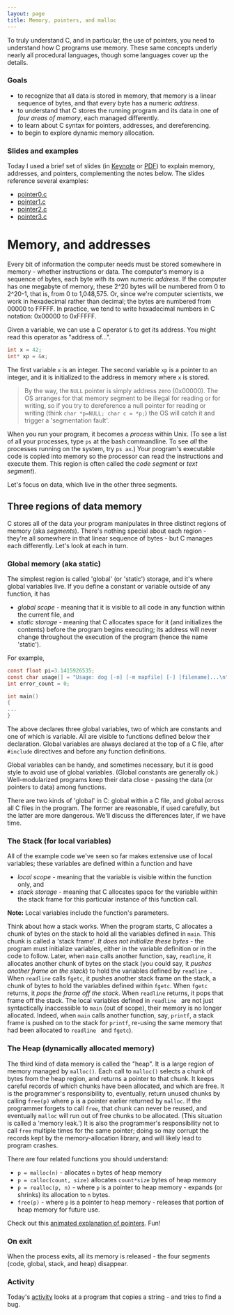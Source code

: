 ```yaml
---
layout: page
title: Memory, pointers, and malloc
---
```


To truly understand C, and in particular, the use of pointers, you need to understand how C programs use memory.
These same concepts underly nearly all procedural languages, though some languages cover up the details.

<!--
***We started today with a demo of my solutions for [Lab 2]({{site.labs}}/Lab2)***.
-->
<!-- Terminal [script](script.txt) from today's class. -->

### Goals

-  to recognize that all data is stored in memory, that memory is a linear sequence of bytes, and that every byte has a numeric *address*.
-  to understand that C stores the running program and its data in one of *four areas of memory*, each managed differently.
-  to learn about C syntax for pointers, addresses, and dereferencing.
-  to begin to explore dynamic memory allocation.

### Slides and examples

Today I used a brief set of slides (in [Keynote](memory-pointers-C.key) or [PDF](memory-pointers-C.pdf)) to explain memory, addresses, and pointers, complementing the notes below.
The slides reference several examples:

* [pointer0.c]({{site.examples}}/pointer0.c)
* [pointer1.c]({{site.examples}}/pointer1.c)
* [pointer2.c]({{site.examples}}/pointer2.c)
* [pointer3.c]({{site.examples}}/pointer3.c)

# Memory, and addresses

Every bit of information the computer needs must be stored somewhere in memory - whether instructions or data.
The computer's memory is a sequence of bytes, each byte with its own numeric *address*.
If the computer has one megabyte of memory, these 2^20 bytes will be numbered from 0 to 2^20-1, that is, from 0 to 1,048,575.
Or, since we're computer scientists, we work in hexadecimal rather than decimal; the bytes are numbered from 00000 to FFFFF.
In practice, we tend to write hexadecimal numbers in C notation: 0x00000 to 0xFFFFF.

Given a variable, we can use a C operator `&` to get its address.
You might read this operator as "address of...".

```c
int x = 42;
int* xp = &x;
```

The first variable `x` is an integer.
The second variable `xp` is a pointer to an integer, and it is initialized to the address in memory where `x` is stored.

> By the way, the `NULL` pointer is simply address zero (0x00000).
The OS arranges for that memory segment to be illegal for reading or for writing, so if you try to dereference a null pointer for reading or writing (think `char *p=NULL; char c = *p;`) the OS will catch it and trigger a 'segmentation fault'.

When you run your program, it becomes a *process* within Unix.
(To see a list of all your processes, type `ps` at the bash commandline.
To see *all* the processes running on the system, try `ps ax`.)  Your program's executable code is copied into memory so the processor can read the instructions and execute them.
This region is often called the *code segment* or *text segment*).

Let's focus on data, which live in the other three segments.

## Three regions of data memory

C stores all of the data your program manipulates in three distinct regions of memory (aka *segments*).
There's nothing special about each region - they're all somewhere in that linear sequence of bytes - but C manages each differently.
Let's look at each in turn.

### Global memory (aka static)

The simplest region is called 'global' (or 'static') storage, and it's where global variables live.
If you define a constant or variable outside of any function, it has

 * *global scope* - meaning that it is visible to all code in any function within the current file, and
 * *static storage* - meaning that C allocates space for it (and initializes the contents) before the program begins executing; its address will never change throughout the execution of the program (hence the name 'static').

For example,

```c
const float pi=3.1415926535;
const char usage[] = "Usage: dog [-n] [-m mapfile] [-] [filename]...\n";
int error_count = 0;

int main()
{
...
}
```

The above declares three global variables, two of which are constants and one of which is variable.
All are visible to functions defined below their declaration.
Global variables are always declared at the top of a C file, after `#include` directives and before any function definitions.

Global variables can be handy, and sometimes necessary, but it is good style to avoid use of global variables.
(Global constants are generally ok.)  Well-modularized programs keep their data close - passing the data (or pointers to data) among functions.

There are two kinds of 'global' in C: global within a C file, and global across all C files in the program.
The former are reasonable, if used carefully, but the latter are more dangerous.
We'll discuss the differences later, if we have time.

### The Stack (for local variables)

All of the example code we've seen so far makes extensive use of local variables; these variables are defined within a function and have

* *local scope* - meaning that the variable is visible within the function only, and
*  *stack storage* - meaning that C allocates space for the variable within the stack frame for this particular instance of this function call.

**Note:** Local variables include the function's parameters.

Think about how a stack works.
When the program starts, C allocates a chunk of bytes on the stack to hold all the variables defined in `main`.
This chunk is called a 'stack frame'.
*It does not initialize these bytes* - the program must initialize variables, either in the variable definition or in the code to follow.
Later, when `main` calls another function, say, `readline`, it allocates another chunk of bytes on the stack (you could say, it *pushes another frame on the stack*) to hold the variables defined by `readline `.
When `readline` calls `fgetc`, it pushes another stack frame on the stack, a chunk of bytes to hold the variables defined within `fgetc`.
When `fgetc` returns, it *pops the frame off the stack*.
When `readline` returns, it pops that frame off the stack.
The local variables defined in `readline ` are not just syntactically inaccessible to `main` (out of scope), their memory is no longer allocated.
Indeed, when `main` calls another function, say, `printf`, a stack frame is pushed on to the stack for `printf`, re-using the same memory that had been allocated to `readline ` and `fgetc`).

### The Heap (dynamically allocated memory)

The third kind of data memory is called the "heap".
It is a large region of memory managed by `malloc()`.
Each call to `malloc()` selects a chunk of bytes from the heap region, and returns a pointer to that chunk.
It keeps careful records of which chunks have been allocated, and which are free.
It is the programmer's responsibility to, eventually, return unused chunks by calling `free(p)` where `p` is a pointer earlier returned by `malloc`.
If the programmer forgets to call `free`, that chunk can never be reused, and eventually `malloc` will run out of free chunks to be allocated.
(This situation is called a 'memory leak.')   It is also the programmer's responsibility not to call `free` multiple times for the same pointer; doing so may corrupt the records kept by the memory-allocation library, and will likely lead to program crashes.

There are four related functions you should understand:

* `p = malloc(n)` - allocates `n` bytes of heap memory
* `p = calloc(count, size)` allocates `count*size` bytes of heap memory
* `p = realloc(p, n)` - where `p` is a pointer to heap memory - expands (or shrinks) its allocation to `n` bytes.
* `free(p)` - where `p` is a pointer to heap memory - releases that portion of heap memory for future use.

Check out this [animated explanation of pointers](https://www.youtube.com/watch?v=5VnDaHBi8dM).
Fun!

### On exit

 When the process exits, all its memory is released - the four segments (code, global, stack, and heap) disappear.

### Activity

Today's [activity](activity.html) looks at a program that copies a string - and tries to find a bug.
